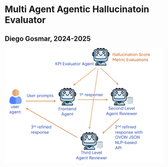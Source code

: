 # Multi Agent Agentic Hallucinatoin Evaluator
## Diego Gosmar, 2024-2025
![Alt text](images/multi_agents_hallucination_eval.png)